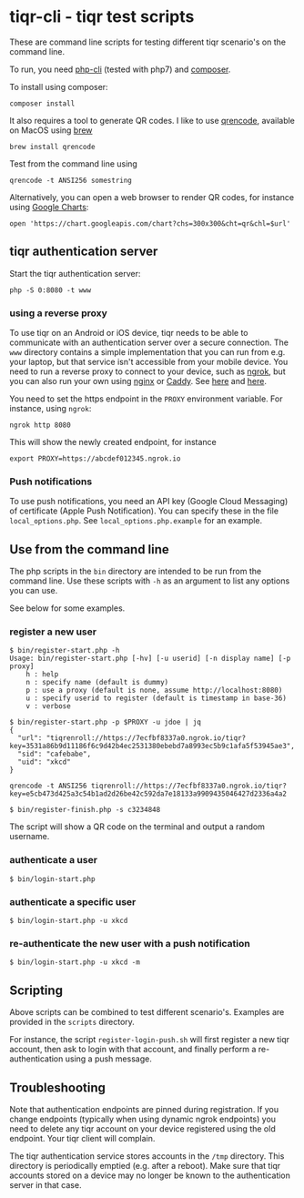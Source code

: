 # tiqr-cli - tiqr test scripts

These are command line scripts for testing different tiqr scenario's on the command line.

To run, you need [php-cli](https://www.php.net) (tested with php7) and [composer](https://getcomposer.org).

To install using composer:

    composer install

It also requires a tool to generate QR codes. I like to use [qrencode](https://github.com/fukuchi/libqrencode), available on MacOS using [brew](https://brew.sh)

    brew install qrencode

Test from the command line using

    qrencode -t ANSI256 somestring

Alternatively, you can open a web browser to render QR codes, for instance using [Google Charts](https://developers.google.com/chart):

    open 'https://chart.googleapis.com/chart?chs=300x300&cht=qr&chl=$url'

## tiqr authentication server

Start the tiqr authentication server:

    php -S 0:8080 -t www

### using a reverse proxy

To use tiqr on an Android or iOS device, tiqr needs to be able to communicate with an authentication server over a secure connection.
The `www` directory contains a simple implementation that you can run from e.g. your laptop, but that service isn't accessible from your mobile device.
You need to run a reverse proxy to connect to your device, such as [ngrok](https://ngrok.com/),
but you can also run your own using [nginx](https://www.nginx.com/)
or [Caddy](https://caddyserver.com/).
See [here](https://github.com/joostd/https-reverse-proxy-over-ssh)
and [here](https://github.com/joostd/ssh-reverse-proxy).

You need to set the https endpoint in the `PROXY` environment variable. For instance, using `ngrok`:

    ngrok http 8080

This will show the newly created endpoint, for instance

    export PROXY=https://abcdef012345.ngrok.io

### Push notifications

To use push notifications, you need an API key (Google Cloud Messaging) of certificate (Apple Push Notification).
You can specify these in the file `local_options.php`. See `local_options.php.example` for an example.

## Use from the command line

The php scripts in the `bin` directory are intended to be run from the command line.
Use these scripts with `-h` as an argument to list any options you can use.

See below for some examples.

### register a new user

```
$ bin/register-start.php -h
Usage: bin/register-start.php [-hv] [-u userid] [-n display name] [-p proxy]
	h : help
	n : specify name (default is dummy)
	p : use a proxy (default is none, assume http://localhost:8080)
	u : specify userid to register (default is timestamp in base-36)
	v : verbose
```

```
$ bin/register-start.php -p $PROXY -u jdoe | jq
{
  "url": "tiqrenroll://https://7ecfbf8337a0.ngrok.io/tiqr?key=3531a86b9d11186f6c9d42b4ec2531380ebebd7a8993ec5b9c1afa5f53945ae3",
  "sid": "cafebabe",
  "uid": "xkcd"
}
```

    qrencode -t ANSI256 tiqrenroll://https://7ecfbf8337a0.ngrok.io/tiqr?key=e5cb473d425a3c54b1ad2d26be42c592da7e18133a9909435046427d2336a4a2

```
$ bin/register-finish.php -s c3234848
```

The script will show a QR code on the terminal and output a random username.

### authenticate a user

    $ bin/login-start.php 

### authenticate a specific user

    $ bin/login-start.php -u xkcd

### re-authenticate the new user with a push notification

    $ bin/login-start.php -u xkcd -m

## Scripting

Above scripts can be combined to test different scenario's.
Examples are provided in the `scripts` directory.

For instance, the script `register-login-push.sh` will first register a new tiqr account, then ask to login with that account, and finally perform a re-authentication using a push message.

## Troubleshooting

Note that authentication endpoints are pinned during registration. If you change endpoints (typically when using dynamic ngrok endpoints) you need to delete any tiqr account on your device registered using the old endpoint. Your tiqr client will complain.

The tiqr authentication service stores accounts in the `/tmp` directory. This directory is periodically emptied (e.g. after a reboot). Make sure that tiqr accounts stored on a device may no longer be known to the authentication server in that case.

